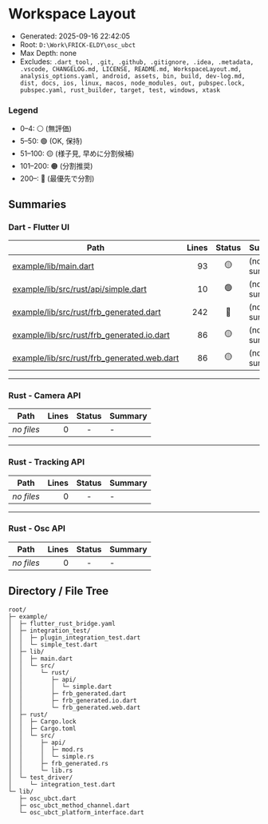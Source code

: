 # Workspace Layout

- Generated: 2025-09-16 22:42:05
- Root: `D:\Work\FRICK-ELDY\osc_ubct`
- Max Depth: none
- Excludes: `.dart_tool, .git, .github, .gitignore, .idea, .metadata, .vscode, CHANGELOG.md, LICENSE, README.md, WorkspaceLayout.md, analysis_options.yaml, android, assets, bin, build, dev-log.md, dist, docs, ios, linux, macos, node_modules, out, pubspec.lock, pubspec.yaml, rust_builder, target, test, windows, xtask`

### Legend
- 0–4: ⚪ (無評価)
- 5–50: 🟢 (OK, 保持)
- 51–100: 🟡 (様子見, 早めに分割候補)
- 101–200: 🟠 (分割推奨)
- 200–: 🔴 (最優先で分割)

## Summaries

### Dart - Flutter UI
| Path | Lines | Status | Summary |
|------|------:|:------:|---------|
| [example/lib/main.dart](https://github.com/FRICK-ELDY/rust-3d/blob/main/example/lib/main.dart) | 93 | 🟡 | (no summary) |
| [example/lib/src/rust/api/simple.dart](https://github.com/FRICK-ELDY/rust-3d/blob/main/example/lib/src/rust/api/simple.dart) | 10 | 🟢 | (no summary) |
| [example/lib/src/rust/frb_generated.dart](https://github.com/FRICK-ELDY/rust-3d/blob/main/example/lib/src/rust/frb_generated.dart) | 242 | 🔴 | (no summary) |
| [example/lib/src/rust/frb_generated.io.dart](https://github.com/FRICK-ELDY/rust-3d/blob/main/example/lib/src/rust/frb_generated.io.dart) | 86 | 🟡 | (no summary) |
| [example/lib/src/rust/frb_generated.web.dart](https://github.com/FRICK-ELDY/rust-3d/blob/main/example/lib/src/rust/frb_generated.web.dart) | 86 | 🟡 | (no summary) |

---

### Rust - Camera API
| Path | Lines | Status | Summary |
|------|------:|:------:|---------|
| _no files_ | 0 | - | - |

---

### Rust - Tracking API
| Path | Lines | Status | Summary |
|------|------:|:------:|---------|
| _no files_ | 0 | - | - |

---

### Rust - Osc API
| Path | Lines | Status | Summary |
|------|------:|:------:|---------|
| _no files_ | 0 | - | - |

## Directory / File Tree

```
root/
├─ example/
│  ├─ flutter_rust_bridge.yaml
│  ├─ integration_test/
│  │  ├─ plugin_integration_test.dart
│  │  └─ simple_test.dart
│  ├─ lib/
│  │  ├─ main.dart
│  │  └─ src/
│  │     └─ rust/
│  │        ├─ api/
│  │        │  └─ simple.dart
│  │        ├─ frb_generated.dart
│  │        ├─ frb_generated.io.dart
│  │        └─ frb_generated.web.dart
│  ├─ rust/
│  │  ├─ Cargo.lock
│  │  ├─ Cargo.toml
│  │  └─ src/
│  │     ├─ api/
│  │     │  ├─ mod.rs
│  │     │  └─ simple.rs
│  │     ├─ frb_generated.rs
│  │     └─ lib.rs
│  └─ test_driver/
│     └─ integration_test.dart
└─ lib/
   ├─ osc_ubct.dart
   ├─ osc_ubct_method_channel.dart
   └─ osc_ubct_platform_interface.dart
```

